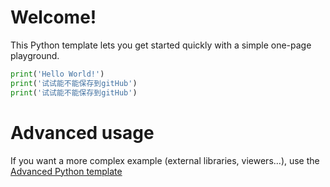 # Welcome!

This Python template lets you get started quickly with a simple one-page playground.

```python runnable
print('Hello World!')
print('试试能不能保存到gitHub')
print('试试能不能保存到gitHub')
```

# Advanced usage

If you want a more complex example (external libraries, viewers...), use the [Advanced Python template](https://tech.io/select-repo/429)
